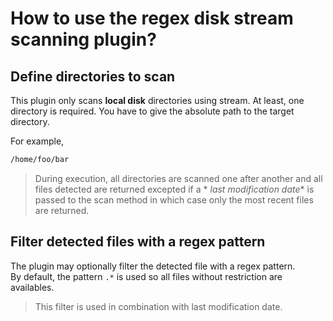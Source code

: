 # How to use the regex disk stream scanning plugin?

## Define directories to scan

This plugin only scans **local disk** directories using stream.
At least, one directory is required. You have to give the absolute path to the target directory.

For example,

```sh
/home/foo/bar
```

> During execution, all directories are scanned one after another and all files detected are returned excepted if a *
*last modification date** is passed to the scan method in which case only the most recent files are returned.

## Filter detected files with a regex pattern

The plugin may optionally filter the detected file with a regex pattern.   
By default, the pattern `.*` is used so all files without restriction are availables.

> This filter is used in combination with last modification date.
